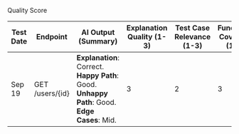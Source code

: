 
Quality Score

| Test Date | Endpoint	       | AI Output<br>(Summary)                                                                                   | 	Explanation<br>Quality (1-3) | 	Test Case<br>Relevance (1-3) | 	Functional<br>Coverage (1-3) | 	Total Score |
|-----------|-----------------|----------------------------------------------------------------------------------------------------------|---------------------------|-------------------------------|-------------------------------|--------------|
| Sep 19    | GET /users/{id} | 	**Explanation**: Correct. <br>**Happy Path**: Good.<br>**Unhappy Path**: Good.<br>**Edge Cases**: Mid.	 | 3                              | 	2                            | 	3                            | 	8/9         | 
